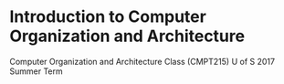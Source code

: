# Introduction to Computer Organization and Architecture
 Computer Organization and Architecture Class (CMPT215) U of S 2017 Summer Term
